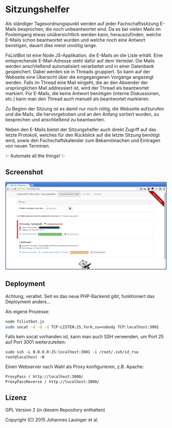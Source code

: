 # Sitzungshelfer

Als ständiger Tagesordnungspunkt werden auf jeder Fachschaftssitzung E-Mails besprochen, die noch unbeantwortet sind. Da es bei vielen Mails im Posteingang etwas unübersichtlich werden kann, herauszufinden, welche E-Mails schon beantwortet wurden und welche noch eine Antwort benötigen, dauert dies meist unnötig lange.

FsListBot ist eine Node JS-Applikation, die E-Mails an die Liste erhält. Eine entsprechende E-Mail-Adresse steht dafür auf dem Verteiler. Die Mails werden anschließend automatisiert verarbeitet und in einer Datenbank gespeichert. Dabei werden sie in Threads gruppiert. So kann auf der Webseite eine Übersicht über die eingegangenen Vorgänge angezeigt werden. Falls im Thread eine Mail eingeht, die an den Absender der ursprünglichen Mail addressiert ist, wird der Thread als beantwortet markiert. Für E-Mails, die keine Antwort benötigen (interne Diskussionen, etc.) kann man den Thread auch manuell als beantwortet markieren.

Zu Beginn der Sitzung ist es damit nur noch nötig, die Webseite aufzurufen und die Mails, die hervorgehoben und an den Anfang sortiert wurden, zu besprechen und anschließend zu beantworten.

Neben den E-Mails bietet der Sitzungshelfer auch direkt Zugriff auf das letzte Protokoll, welches für den Rückblick auf die letzte Sitzung benötigt wird, sowie den Fachschaftskalender zum Bekanntmachen und Eintragen von neuen Terminen.

:sparkles: Automate all the things! :sparkles:

## Screenshot

![FsListBot in Aktion](screenshot.png)

## Deployment

Achtung, veraltet. Seit es das neue PHP-Backend gibt, funktioniert das Deployment anders...

Als eigene Prozesse:

```bash
node fslistbot.js
sudo socat -d -d -d TCP-LISTEN:25,fork,su=nobody TCP:localhost:3001
```

Falls kein socat vorhanden ist, kann man auch SSH verwenden, um Port 25 auf Port 3001 weiterzuleiten:

    sudo ssh -L 0.0.0.0:25:localhost:3001 -i /root/.ssh/id_rsa root@localhost -N


Einen Webserver nach Wahl als Proxy konfigurieren, z.B. Apache:

```
ProxyPass / http://localhost:3000/
ProxyPassReverse / http://localhost:3000/
```

## Lizenz

GPL Version 2 (in diesem Repository enthalten)

Copyright (C) 2015 Johannes Lauinger et al.
